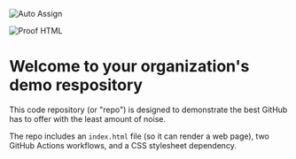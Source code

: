 ![Auto Assign](https://github.com/Spea/demo-repository/actions/workflows/auto-assign.yml/badge.svg)

![Proof HTML](https://github.com/Spea/demo-repository/actions/workflows/proof-html.yml/badge.svg)

# Welcome to your organization's demo respository
This code repository (or "repo") is designed to demonstrate the best GitHub has to offer with the least amount of noise.

The repo includes an `index.html` file (so it can render a web page), two GitHub Actions workflows, and a CSS stylesheet dependency.
